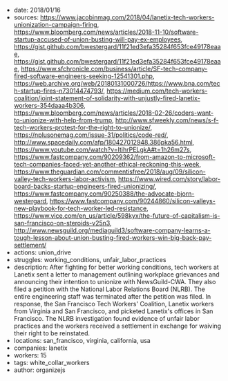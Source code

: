 - date: 2018/01/16
- sources: https://www.jacobinmag.com/2018/04/lanetix-tech-workers-unionization-campaign-firing, https://www.bloomberg.com/news/articles/2018-11-10/software-startup-accused-of-union-busting-will-pay-ex-employees, https://gist.github.com/bwestergard/11f21ed3efa35284f653fce49178eaae, https://gist.github.com/bwestergard/11f21ed3efa35284f653fce49178eaae, https://www.sfchronicle.com/business/article/SF-tech-company-fired-software-engineers-seeking-12541301.php, https://web.archive.org/web/20180131000726/https://www.bna.com/tech-startup-fires-n73014474793/, https://medium.com/tech-workers-coalition/joint-statement-of-solidarity-with-unjustly-fired-lanetix-workers-354daaa4b306, https://www.bloomberg.com/news/articles/2018-02-26/coders-want-to-unionize-with-help-from-trump, http://www.sfweekly.com/news/s-f-tech-workers-protest-for-the-right-to-unionize/, https://nplusonemag.com/issue-31/politics/code-red/, http://www.spacedaily.com/afp/180427012948.386pka56.html, https://www.youtube.com/watch?v=ItihrPELgkA#t=1h26m27s, https://www.fastcompany.com/90209362/from-amazon-to-microsoft-tech-companies-faced-yet-another-ethical-reckoning-this-week, https://www.theguardian.com/commentisfree/2018/aug/09/silicon-valley-tech-workers-labor-activism, https://www.wired.com/story/labor-board-backs-startup-engineers-fired-unionizing/, https://www.fastcompany.com/90250388/the-advocate-bjorn-westergard, https://www.fastcompany.com/90244860/silicon-valleys-new-playbook-for-tech-worker-led-resistance, https://www.vice.com/en_us/article/598kyx/the-future-of-capitalism-is-san-francisco-on-steroids-v25n3, http://www.newsguild.org/mediaguild3/software-company-learns-a-tough-lesson-about-union-busting-fired-workers-win-big-back-pay-settlement/
- actions: union_drive
- struggles: working_conditions, unfair_labor_practices
- description: After fighting for better working conditions, tech workers at Lanetix sent a letter to management outlining workplace grievances and announcing their intention to unionize with NewsGuild-CWA. They also filed a petition with the National Labor Relations Board (NLRB). The entire engineering staff was terminated after the petition was filed. In response, the San Francisco Tech Workers' Coalition, Lanetix workers from Virginia and San Francisco, and picketed Lanetix's offices in San Francisco. The NLRB investigation found evidence of unfair labor practices and the workers received a settlement in exchange for waiving their right to be reinstated.
- locations: san_francisco, virginia, california, usa
- companies: lanetix
- workers: 15
- tags: white_collar_workers
- author: organizejs
